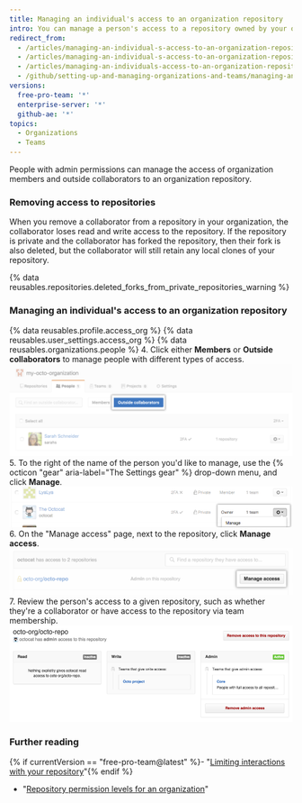 ```yaml
---
title: Managing an individual's access to an organization repository
intro: You can manage a person's access to a repository owned by your organization.
redirect_from:
  - /articles/managing-an-individual-s-access-to-an-organization-repository-early-access-program/
  - /articles/managing-an-individual-s-access-to-an-organization-repository
  - /articles/managing-an-individuals-access-to-an-organization-repository
  - /github/setting-up-and-managing-organizations-and-teams/managing-an-individuals-access-to-an-organization-repository
versions:
  free-pro-team: '*'
  enterprise-server: '*'
  github-ae: '*'
topics:
  - Organizations
  - Teams
---
```


People with admin permissions can manage the access of organization members and outside collaborators to an organization repository.

### Removing access to repositories

When you remove a collaborator from a repository in your organization, the collaborator loses read and write access to the repository. If the repository is private and the collaborator has forked the repository, then their fork is also deleted, but the collaborator will still retain any local clones of your repository.

{% data reusables.repositories.deleted_forks_from_private_repositories_warning %}

### Managing an individual's access to an organization repository

{% data reusables.profile.access_org %}
{% data reusables.user_settings.access_org %}
{% data reusables.organizations.people %}
4. Click either **Members** or **Outside collaborators** to manage people with different types of access. ![Button to invite members or outside collaborators to an organization](/assets/images/help/organizations/select-outside-collaborators.png)
5. To the right of the name of the person you'd like to manage, use the {% octicon "gear" aria-label="The Settings gear" %} drop-down menu, and click **Manage**.
  ![The manage access link](/assets/images/help/organizations/member-manage-access.png)
6. On the "Manage access" page, next to the repository, click **Manage access**.
![Manage access button for a repository](/assets/images/help/organizations/repository-manage-access.png)
7. Review the person's access to a given repository, such as whether they're a collaborator or have access to the repository via team membership.
![Repository access matrix for the user](/assets/images/help/organizations/repository-access-matrix-for-user.png)

### Further reading

{% if currentVersion == "free-pro-team@latest" %}- "[Limiting interactions with your repository](/articles/limiting-interactions-with-your-repository)"{% endif %}
- "[Repository permission levels for an organization](/articles/repository-permission-levels-for-an-organization)"
